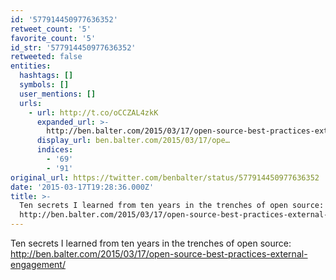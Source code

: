 ```yaml
---
id: '577914450977636352'
retweet_count: '5'
favorite_count: '5'
id_str: '577914450977636352'
retweeted: false
entities:
  hashtags: []
  symbols: []
  user_mentions: []
  urls:
    - url: http://t.co/oCCZAL4zkK
      expanded_url: >-
        http://ben.balter.com/2015/03/17/open-source-best-practices-external-engagement/
      display_url: ben.balter.com/2015/03/17/ope…
      indices:
        - '69'
        - '91'
original_url: https://twitter.com/benbalter/status/577914450977636352
date: '2015-03-17T19:28:36.000Z'
title: >-
  Ten secrets I learned from ten years in the trenches of open source:
  http://ben.balter.com/2015/03/17/open-source-best-practices-external-engagement/
---
```


Ten secrets I learned from ten years in the trenches of open source: http://ben.balter.com/2015/03/17/open-source-best-practices-external-engagement/